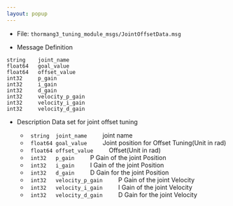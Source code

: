 ```yaml
---
layout: popup
---
```


- File: `thormang3_tuning_module_msgs/JointOffsetData.msg`

- Message Definition
 ```
 string    joint_name
 float64   goal_value
 float64   offset_value
 int32     p_gain
 int32     i_gain
 int32     d_gain
 int32     velocity_p_gain
 int32     velocity_i_gain
 int32     velocity_d_gain
 ```


- Description
Data set for joint offset tuning

    * ` string  joint_name`
&emsp;&emsp; joint name
    * ` float64 goal_value`
&emsp;&emsp; Joint position for Offset Tuning(Unit in rad)
    * ` float64 offset_value`
&emsp;&emsp; Offset(Unit in rad)
    * ` int32   p_gain`
&emsp;&emsp; P Gain of the joint Position
    * ` int32   i_gain`
&emsp;&emsp; I Gain of the joint Position
    * ` int32   d_gain`
&emsp;&emsp; D Gain for the joint Position
    * ` int32   velocity_p_gain`
&emsp;&emsp; P Gain of the joint Velocity
    * ` int32   velocity_i_gain`
&emsp;&emsp; I Gain of the joint Velocity
    * ` int32   velocity_d_gain`
&emsp;&emsp; D Gain for the joint Velocity
